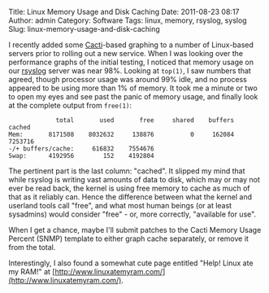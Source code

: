 Title: Linux Memory Usage and Disk Caching
Date: 2011-08-23 08:17
Author: admin
Category: Software
Tags: linux, memory, rsyslog, syslog
Slug: linux-memory-usage-and-disk-caching

I recently added some [Cacti](http://www.cacti.net)-based graphing to a
number of Linux-based servers prior to rolling out a new service. When I
was looking over the performance graphs of the initial testing, I
noticed that memory usage on our [rsyslog](http://www.rsyslog.com)
server was near 98%. Looking at `top(1)`, I saw numbers that agreed,
though processor usage was around 99% idle, and no process appeared to
be using more than 1% of memory. It took me a minute or two to open my
eyes and see past the panic of memory usage, and finally look at the
complete output from `free(1)`:

~~~~{.text}
             total       used       free     shared    buffers     cached
Mem:       8171508    8032632     138876          0     162084    7253716
-/+ buffers/cache:     616832    7554676
Swap:      4192956        152    4192804
~~~~

The pertinent part is the last column: "cached". It slipped my mind that
while rsyslog is writing vast amounts of data to disk, which may or may
not ever be read back, the kernel is using free memory to cache as much
of that as it reliably can. Hence the difference between what the kernel
and userland tools call "free", and what most human beings (or at least
sysadmins) would consider "free" - or, more correctly, "available for
use".

When I get a chance, maybe I'll submit patches to the Cacti Memory Usage
Percent (SNMP) template to either graph cache separately, or remove it
from the total.

Interestingly, I also found a somewhat cute page entitled "Help! Linux
ate my RAM!" at
[http://www.linuxatemyram.com/](http://www.linuxatemyram.com/).
